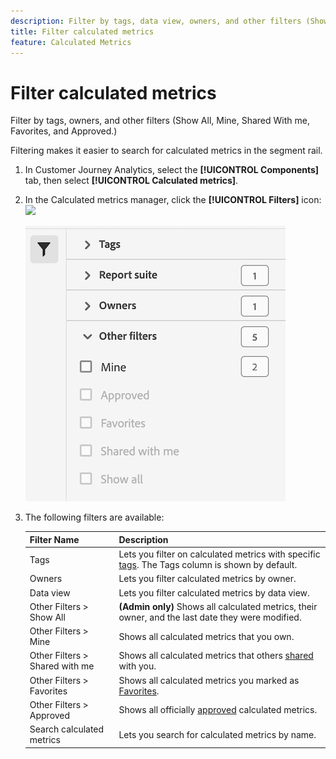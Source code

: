```yaml
---
description: Filter by tags, data view, owners, and other filters (Show All, Mine, Shared With me, Favorites, and Approved.)
title: Filter calculated metrics
feature: Calculated Metrics
---
```

# Filter calculated metrics

Filter by tags, owners, and other filters (Show All, Mine, Shared With me, Favorites, and Approved.)

Filtering makes it easier to search for calculated metrics in the segment rail.

1. In Customer Journey Analytics, select the **[!UICONTROL Components]** tab, then select **[!UICONTROL Calculated metrics]**. 

1. In the Calculated metrics manager, click the **[!UICONTROL Filters]** icon:  ![](https://spectrum.adobe.com/static/icons/workflow_18/Smock_Filter_18_N.svg)

   ![](assets/filtering.png)

1. The following filters are available:

   |  Filter Name  | Description  |
   |---|---|
   |  Tags  |Lets you filter on calculated metrics with specific [tags](/help/components/calc-metrics/cm-workflow/cm-tagging.md). The Tags column is shown by default.  |
   |  Owners  | Lets you filter calculated metrics by owner.  |
   | Data view | Lets you filter calculated metrics by data view. |
   |  Other Filters > Show All  | **(Admin only)** Shows all calculated metrics, their owner, and the last date they were modified.  |
   |  Other Filters > Mine  | Shows all calculated metrics that you own.  |
   |  Other Filters > Shared with me  |Shows all calculated metrics that others [shared](/help/components/calc-metrics/cm-workflow/cm-sharing.md) with you.  |
   |  Other Filters > Favorites  |Shows all calculated metrics you marked as [Favorites](/help/components/calc-metrics/cm-workflow/cm-favorite.md).  |
   |  Other Filters > Approved  |Shows all officially [approved](/help/components/calc-metrics/cm-workflow/cm-approving.md) calculated metrics.  |
   |  Search calculated metrics  | Lets you search for calculated metrics by name.  |
